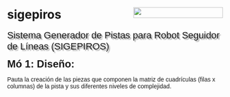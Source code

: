 # sigepiros <img src="https://lh7-rt.googleusercontent.com/docsz/AD_4nXf_4M2q_s9u47z9-EfZpbR4oDI5dHSPc4U2ksr0tKbEeM49-2ORD-WcGojh-NSrVvNqbHKwDhIsBhSzIM5FpIPD7A-xgFrw2pwXZ_y_xZlXczJCwRXs57myO7KKTjW2-CYtjtVV?key=wfIYDse3HDYUCiFSmAXxQTvT" width="209" height="25" style="float: right; ">
<p><span style="background-color: rgb(255, 255, 255); font-size: 22px; font-family: Arial, sans-serif; text-shadow: rgba(136, 136, 136, 0.8) 3px 3px 2px;">Sistema Generador de Pistas para Robot Seguidor de L&iacute;neas (SIGEPIROS)</span></p><span style="font-size: 24px; font-family: Arial, sans-serif;"><strong>M&oacute; 1: Dise&ntilde;o:</strong><strong>&nbsp;</strong></span></p>
<p><span style="font-size: 14px; font-family: Arial, sans-serif;">Pauta la creaci&oacute;n de las piezas que componen la matriz de cuadr&iacute;culas (filas x columnas) de la pista y sus diferentes niveles de complejidad.</span></p>
